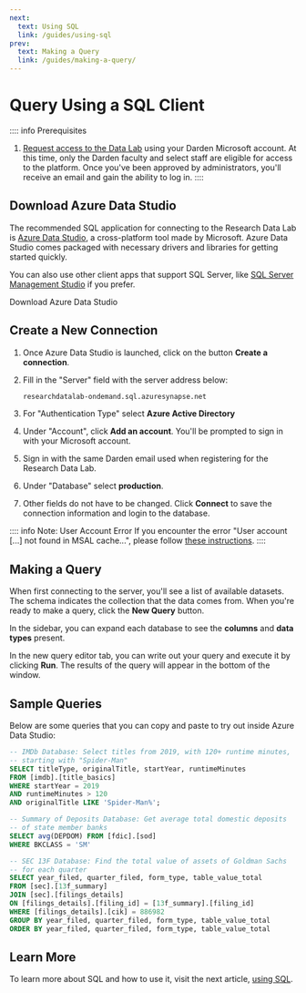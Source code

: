 ```yaml
---
next:
  text: Using SQL
  link: /guides/using-sql
prev: 
  text: Making a Query
  link: /guides/making-a-query/
---
```


<script setup>
import ActionButton from '../../../.vitepress/theme/components/ActionButton.vue'
import CenterLevel from '../../../.vitepress/theme/components/CenterLevel.vue'
import ImageFrame from '../../../.vitepress/theme/components/ImageFrame.vue'
</script>

# Query Using a SQL Client

:::: info Prerequisites
1. [Request access to the Data Lab](https://servicedesk.darden.virginia.edu/support/catalog/items/90) using your Darden Microsoft account. At this time, only the Darden faculty and select staff are eligible for access to the platform. Once you've been approved by administrators, you'll receive an email and gain the ability to log in. 
::::


## Download Azure Data Studio 

The recommended SQL application for connecting to the Research Data Lab is [Azure Data Studio](https://azure.microsoft.com/en-us/products/data-studio), a cross-platform tool made by Microsoft. Azure Data Studio comes packaged with necessary drivers and libraries for getting started quickly.  

You can also use other client apps that support SQL Server, like [SQL Server Management Studio](https://learn.microsoft.com/en-us/sql/ssms/download-sql-server-management-studio-ssms?view=sql-server-ver16) if you prefer.  


<CenterLevel>
  <ActionButton href='https://learn.microsoft.com/en-us/sql/azure-data-studio/download-azure-data-studio?view=sql-server-ver16&culture=en-us&country=us&tabs=redhat-install%2credhat-uninstall'>Download Azure Data Studio</ActionButton>
</CenterLevel>


## Create a New Connection

1. Once Azure Data Studio is launched, click on the button **Create a connection**. 
2. Fill in the "Server" field with the server address below:

    ```txt
    researchdatalab-ondemand.sql.azuresynapse.net
    ```  
3. For "Authentication Type" select **Azure Active Directory** 
4. Under "Account", click **Add an account**. You'll be prompted to sign in with your Microsoft account. 
5. Sign in with the same Darden email used when registering for the Research Data Lab. 
6. Under "Database" select **production**.
7. Other fields do not have to be changed. Click **Connect** to save the connection information and login to the database. 

<ImageFrame src='./using-a-sql-client/create-a-new-connection.png' />

:::: info Note: User Account Error
If you encounter the error "User account [...] not found in MSAL cache...", please follow [these instructions](https://cosmic-slime-284.notion.site/Data-Lab-MSAL-Cache-Error-Fix-4227d2f42cd54544876c376460410546?pvs=4).
::::

## Making a Query

When first connecting to the server, you'll see a list of available datasets. The schema indicates the collection that the data comes from. When you're ready to make a query, click the **New Query** button.

<ImageFrame src='./using-a-sql-client/making-a-query.png' />

In the sidebar, you can expand each database to see the **columns** and **data types** present. 

<ImageFrame src='./using-a-sql-client/sidebar.png' />

In the new query editor tab, you can write out your query and execute it by clicking **Run**. The results of the query will appear in the bottom of the window. 

<ImageFrame src='./using-a-sql-client/run.png' />

## Sample Queries

Below are some queries that you can copy and paste to try out inside Azure Data Studio:
```sql
-- IMDb Database: Select titles from 2019, with 120+ runtime minutes, 
-- starting with "Spider-Man"
SELECT titleType, originalTitle, startYear, runtimeMinutes 
FROM [imdb].[title_basics]
WHERE startYear = 2019
AND runtimeMinutes > 120
AND originalTitle LIKE 'Spider-Man%';
```
```sql
-- Summary of Deposits Database: Get average total domestic deposits 
-- of state member banks
SELECT avg(DEPDOM) FROM [fdic].[sod]
WHERE BKCLASS = 'SM'
```
```sql
-- SEC 13F Database: Find the total value of assets of Goldman Sachs 
-- for each quarter
SELECT year_filed, quarter_filed, form_type, table_value_total
FROM [sec].[13f_summary]
JOIN [sec].[filings_details] 
ON [filings_details].[filing_id] = [13f_summary].[filing_id]
WHERE [filings_details].[cik] = 886982
GROUP BY year_filed, quarter_filed, form_type, table_value_total
ORDER BY year_filed, quarter_filed, form_type, table_value_total
```

## Learn More 

To learn more about SQL and how to use it, visit the next article, [using SQL](/guides/using-sql).